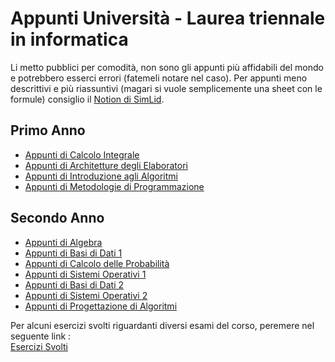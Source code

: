 # Appunti Università - Laurea triennale in informatica
Li metto pubblici per comodità, non sono gli appunti più affidabili del mondo e potrebbero esserci errori (fatemeli notare nel caso). 
Per appunti meno descrittivi e più riassuntivi (magari si vuole semplicemente una sheet con le formule) consiglio il [Notion di SimLid](https://deserted-drawbridge-894.notion.site/Laurea-Informatica-646ba04621584c82a639604725750cc5 ).

## Primo Anno
- [Appunti di Calcolo Integrale](https://easy-capricorn-ba0.notion.site/Calcolo-Integrale-7f859ccf79c74a7b94a541de47cc052f?pvs=4) 
- [Appunti di Architetture degli Elaboratori](https://github.com/CasuFrost/University_notes/blob/main/Primo%20Anno/Secondo%20Semestre/Architetture%20degli%20elaboratori/Architetture_degli_Elaboratori.pdf)
- [Appunti di Introduzione agli Algoritmi](https://github.com/CasuFrost/University_notes/blob/main/Primo%20Anno/Secondo%20Semestre/Introduzione%20agli%20algoritmi/Introduzione%20agli%20Algoritmi.pdf)
- [Appunti di Metodologie di Programmazione](https://github.com/CasuFrost/University_notes/blob/main/Primo%20Anno/Secondo%20Semestre/Metodologie%20di%20Programmazione/Appunti%20Metodologie%20di%20programmazione.pdf)
## Secondo Anno
- [Appunti di Algebra](https://github.com/CasuFrost/University_notes/blob/main/Secondo%20Anno/Primo%20Semestre/Algebra/Latex%20source%20file/Algebra.pdf)
- [Appunti di Basi di Dati 1](https://github.com/CasuFrost/University_notes/blob/main/Secondo%20Anno/Primo%20Semestre/Basi%20di%20Dati%201/Latex%20source%20file/Basi%20di%20Dati%20modulo%201.pdf)
- [Appunti di Calcolo delle Probabilità](https://github.com/CasuFrost/University_notes/blob/main/Secondo%20Anno/Primo%20Semestre/Calcolo%20delle%20Probabilita/Latex%20source%20file/Calcolo%20delle%20Probabilita.pdf)
- [Appunti di Sistemi Operativi 1](https://github.com/CasuFrost/University_notes/blob/main/Secondo%20Anno/Primo%20Semestre/Sistemi%20Operativi%201/Latex%20source%20file/Sistemi%20Operativi%20modulo%201.pdf)
- [Appunti di Basi di Dati 2](https://github.com/CasuFrost/University_notes/blob/main/Secondo%20Anno/Secondo%20Semestre/Basi%20di%20Dati%202/Latex%20source%20file/Basi%20di%20Dati%20modulo%202.pdf)
- [Appunti di Sistemi Operativi 2](https://github.com/CasuFrost/University_notes/blob/main/Secondo%20Anno/Secondo%20Semestre/Sistemi%20Operativi%202/Latex%20source%20file/Sistemi%20Operativi%20modulo%202.pdf)
- [Appunti di Progettazione di Algoritmi](https://github.com/CasuFrost/University_notes/blob/main/Secondo%20Anno/Secondo%20Semestre/Progettazione%di%20Algoritmi/Latex%20source%20file/Progettazione%di%20Algoritmi.pdf)

Per alcuni esercizi svolti riguardanti diversi esami del corso, peremere nel seguente link : \
[Esercizi Svolti](https://github.com/CasuFrost/University_notes/blob/main/Excercise.md) 
